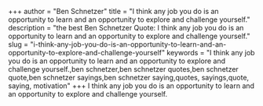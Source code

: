 +++
author = "Ben Schnetzer"
title = "I think any job you do is an opportunity to learn and an opportunity to explore and challenge yourself."
description = "the best Ben Schnetzer Quote: I think any job you do is an opportunity to learn and an opportunity to explore and challenge yourself."
slug = "i-think-any-job-you-do-is-an-opportunity-to-learn-and-an-opportunity-to-explore-and-challenge-yourself"
keywords = "I think any job you do is an opportunity to learn and an opportunity to explore and challenge yourself.,ben schnetzer,ben schnetzer quotes,ben schnetzer quote,ben schnetzer sayings,ben schnetzer saying,quotes, sayings,quote, saying, motivation"
+++
I think any job you do is an opportunity to learn and an opportunity to explore and challenge yourself.
